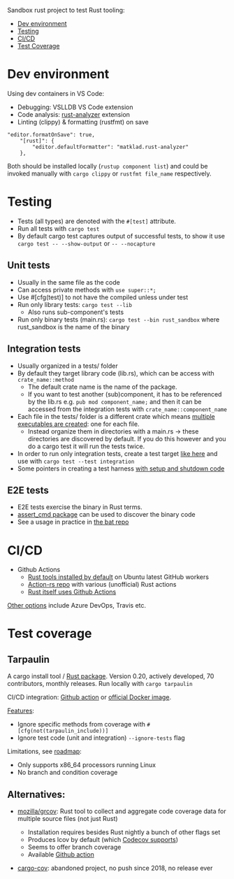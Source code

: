 Sandbox rust project to test Rust tooling:

- [Dev environment](#dev-environment)
- [Testing](#testing)
- [CI/CD](#cicd)
- [Test Coverage](#test-coverage)

# Dev environment
Using dev containers in VS Code: 
- Debugging: VSLLDB VS Code extension
- Code analysis: [rust-analyzer](https://marketplace.visualstudio.com/items?itemName=matklad.rust-analyzer) extension
- Linting (clippy) & formatting (rustfmt) on save
```
"editor.formatOnSave": true, 
    "[rust]": { 
        "editor.defaultFormatter": "matklad.rust-analyzer"
    },
```
Both should be installed locally (`rustup component list`) and could be invoked manually with `cargo clippy`
or `rustfmt file_name` respectively.

# Testing
- Tests (all types) are denoted with the `#[test]` attribute.
- Run all tests with `cargo test`
- By default cargo test captures output of successful tests, to show it use `cargo test --
--show-output` or `-- --nocapture`

## Unit tests
- Usually in the same file as the code
- Can access private methods with `use super::*;`
- Use #[cfg(test)] to not have the compiled unless under test
- Run only library tests: `cargo test --lib`
  - Also runs sub-component's tests
- Run only binary tests (main.rs): `cargo test --bin rust_sandbox` where rust_sandbox is the name of the binary

## Integration tests
- Usually organized in a tests/ folder
- By default they target library code (lib.rs), which can be access with `crate_name::method`
  - The default crate name is the name of the package.
  - If you want to test another (sub)component, it has to be referenced by the lib.rs e.g. `pub mod
    component_name;` and then it can be accessed from the integration tests with
    `crate_name::component_name`
- Each file in the tests/ folder is a different crate which means [multiple executables are created](https://mozilla.github.io/application-services/book/design/test-faster.html#appendix-how-to-avoid-redundant-compiles-for-benchmarks-and-integration-tests): one for each file.
  - Instead organize them in directories with a main.rs -> these directories are discovered by
    default. If you do this however and you do a cargo test it will run the tests twice.
- In order to run only integration tests, create a test target [like
  here](https://joshleeb.com/blog/rust-integration-tests/) and use with `cargo test --test integration` 
- Some pointers in creating a test harness [with setup and shutdown
  code](https://tjtelan.com/blog/rust-custom-test-harness/)

## E2E tests
- E2E tests exercise the binary in Rust terms.
- [assert_cmd package](https://crates.io/crates/assert_cmd) can be used to discover the binary code
- See a usage in practice in [the bat
  repo](https://github.com/sharkdp/bat/blob/master/tests/integration_tests.rs)

# CI/CD
- Github Actions
  - [Rust tools
    installed by default](https://github.com/actions/virtual-environments/blob/ubuntu20/20220227.1/images/linux/Ubuntu2004-Readme.md#rust-tools)
    on Ubuntu latest GitHub workers
  - [Action-rs repo](https://github.com/actions-rs) with various (unofficial) Rust actions
  - [Rust itself uses Github
    Actions](https://blog.rust-lang.org/inside-rust/2020/07/23/rust-ci-is-moving-to-github-actions.html)
  
[Other options](https://doc.rust-lang.org/cargo/guide/continuous-integration.html) include Azure
DevOps, Travis etc.  

# Test coverage
## Tarpaulin
A cargo install tool / [Rust package](https://crates.io/crates/cargo-tarpaulin). Version 0.20, actively developed, 70 contributors, monthly releases.
Run locally with `cargo tarpaulin` 

CI/CD integration: [Github action](https://github.com/marketplace/actions/rust-tarpaulin) or
[official Docker
image](https://github.com/xd009642/tarpaulin#github-actions).

[Features](https://github.com/xd009642/tarpaulin#features):  
- Ignore specific methods from coverage with `#[cfg(not(tarpaulin_include))]`
- Ignore test code (unit and integration) `--ignore-tests` flag

Limitations, see [roadmap](https://github.com/xd009642/tarpaulin#roadmap):  
- Only supports x86_64 processors running Linux
- No branch and condition coverage

## Alternatives:
- [mozilla/grcov](https://github.com/mozilla/grcov#example-how-to-generate-gcda-files-for-a-rust-project):
  Rust tool to collect and aggregate code coverage data for multiple source files (not just Rust)
  - Installation requires besides Rust nightly a bunch of other flags set
  - Produces lcov by default (which [Codecov
    supports](https://docs.codecov.com/docs/supported-report-formats))
  - Seems to offer branch coverage
  - Available [Github action](https://github.com/actions-rs/grcov)

- [cargo-cov](https://github.com/kennytm/cov): abandoned project, no push since 2018, no release ever
